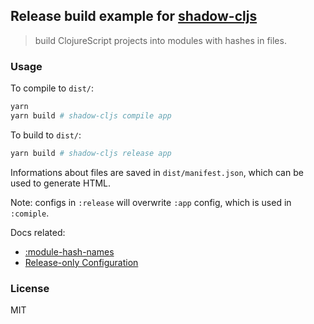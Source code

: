 
Release build example for [shadow-cljs](https://github.com/thheller/shadow-cljs)
----

> build ClojureScript projects into modules with hashes in files.

### Usage

To compile to `dist/`:

```bash
yarn
yarn build # shadow-cljs compile app
```

To build to `dist/`:

```bash
yarn build # shadow-cljs release app
```

Informations about files are saved in `dist/manifest.json`, which can be used to generate HTML.

Note: configs in `:release` will overwrite `:app` config, which is used in `:comiple`.

Docs related:

* [:module-hash-names](https://github.com/thheller/shadow-cljs/wiki/ClojureScript-for-the-browser#module-hash-names)
* [Release-only Configuration](https://github.com/thheller/shadow-cljs/wiki/Production-Builds)

### License

MIT
